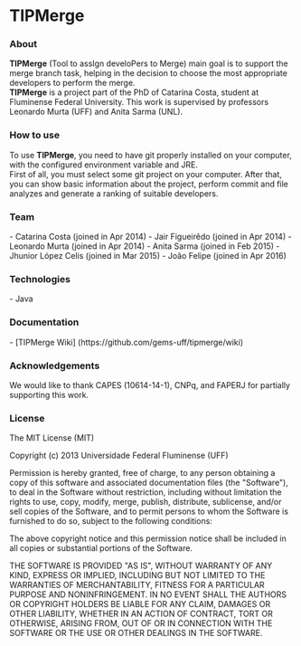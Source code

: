 # TIPMerge

<h3>About</h3>
<strong>TIPMerge</strong> (Tool to assIgn  develoPers to Merge) main goal is to support the merge branch task, helping in the decision to choose the most appropriate developers to perform the merge.<br />
<strong>TIPMerge</strong> is a project part of the PhD of Catarina Costa, student at Fluminense Federal University. This work is supervised by professors Leonardo Murta (UFF) and Anita Sarma (UNL).

<h3>How to use</h3>
To use <strong>TIPMerge</strong>, you need to have git properly installed on your computer, with the configured environment variable and JRE.<br />
First of all, you must select some git project on your computer. After that, you can show basic information about the project, perform commit and file analyzes and generate a ranking of suitable developers.

<h3>Team</h3>
-  Catarina Costa (joined in Apr 2014)
-  Jair Figueirêdo (joined in Apr 2014)
-  Leonardo Murta (joined in Apr 2014)
-  Anita Sarma (joined in Feb 2015)
-  Jhunior López Celis (joined in Mar 2015)
-  João Felipe (joined in Apr 2016)
	
<h3>Technologies</h3>
-  Java

<h3>Documentation</h3>
-  [TIPMerge Wiki] (https://github.com/gems-uff/tipmerge/wiki)

<h3>Acknowledgements</h3>
We would like to thank CAPES (10614-14-1), CNPq, and FAPERJ for partially supporting this work.

<h3>License</h3>
The MIT License (MIT)

Copyright (c) 2013 Universidade Federal Fluminense (UFF)

Permission is hereby granted, free of charge, to any person obtaining a copy of this software and associated documentation files (the "Software"), to deal in the Software without restriction, including without limitation the rights to use, copy, modify, merge, publish, distribute, sublicense, and/or sell copies of the Software, and to permit persons to whom the Software is furnished to do so, subject to the following conditions:

The above copyright notice and this permission notice shall be included in all copies or substantial portions of the Software.

THE SOFTWARE IS PROVIDED "AS IS", WITHOUT WARRANTY OF ANY KIND, EXPRESS OR IMPLIED, INCLUDING BUT NOT LIMITED TO THE WARRANTIES OF MERCHANTABILITY, FITNESS FOR A PARTICULAR PURPOSE AND NONINFRINGEMENT. IN NO EVENT SHALL THE AUTHORS OR COPYRIGHT HOLDERS BE LIABLE FOR ANY CLAIM, DAMAGES OR OTHER LIABILITY, WHETHER IN AN ACTION OF CONTRACT, TORT OR OTHERWISE, ARISING FROM, OUT OF OR IN CONNECTION WITH THE SOFTWARE OR THE USE OR OTHER DEALINGS IN THE SOFTWARE.
